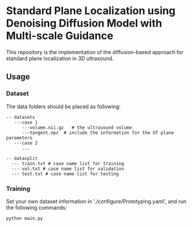 # Standard Plane Localization using Denoising Diffusion Model with Multi-scale Guidance

This repository is the implementation of the diffusion-based approach for standard plane localization in 3D ultrasound.


## Usage  
### Dataset
The data folders should be placed as following:  
```
-- datasets  
   ---case 1  
      ---volume.nii.gz   # the ultrasound volume  
      ---tangent.npz  # include the information for the GT plane parameters
   ---case 2  
      ...

-- datasplit
  --- train.txt # case name list for training
  --- val.txt # case name list for validation
  --- test.txt # case name list for testing
```

### Training
Set your own dataset information in './configure/Prototyping.yaml', and run the following commands:
```bash
python main.py
```
